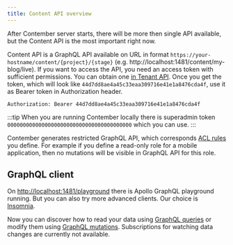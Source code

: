 ```yaml
---
title: Content API overview
---
```


After Contember server starts, there will be more then single API available, but the Content API is the most important right now.

Content API is a GraphQL API available on URL in format `https://your-hostname/content/{project}/{stage}` (e.g. http://localhost:1481/content/my-blog/live). If you want to access the API, you need an access token with sufficient permissions. You can obtain one [in Tenant API](../tenant/overview.md). Once you get the token, which will look like `44d7dd8ae4a45c33eaa309716e41e1a8476cda4f`, use it as Bearer token in Authorization header.

```text
Authorization: Bearer 44d7dd8ae4a45c33eaa309716e41e1a8476cda4f
```

:::tip
When you are running Contember locally there is superadmin token `0000000000000000000000000000000000000000` which you can use.
:::

Contember generates restricted GraphQL API, which corresponds [ACL rules](../schema/acl.md) you define. For example if you define a read-only role for a mobile application, then no mutations will be visible in GraphQL API for this role.

## GraphQL client

On [http://localhost:1481/playground](http://localhost:1481/playground) there is Apollo GraphQL playground running. But you can also try more advanced clients. Our choice is [Insomnia](https://insomnia.rest/).

Now you can discover how to read your data using [GraphQL queries](./queries.md) or modify them using [GraphQL mutations](./mutations.md). Subscriptions for watching data changes are currently not available.

